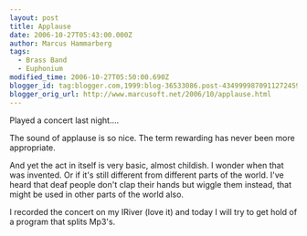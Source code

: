 ```yaml
---
layout: post
title: Applause
date: 2006-10-27T05:43:00.000Z
author: Marcus Hammarberg
tags:
  - Brass Band
  - Euphonium
modified_time: 2006-10-27T05:50:00.690Z
blogger_id: tag:blogger.com,1999:blog-36533086.post-4349999870911272459
blogger_orig_url: http://www.marcusoft.net/2006/10/applause.html
---
```



Played a concert last night....

The sound of applause is so nice. The term rewarding has never been more
appropriate.

And yet the act in itself is very basic, almost childish. I wonder when
that was invented. Or if it's still different from different parts of
the world. I've heard that deaf people don't clap their hands
but wiggle them instead, that might be used in other parts of the world
also.

I recorded the concert on my IRiver (love it) and today I
will try to get hold of a program that splits Mp3's.
